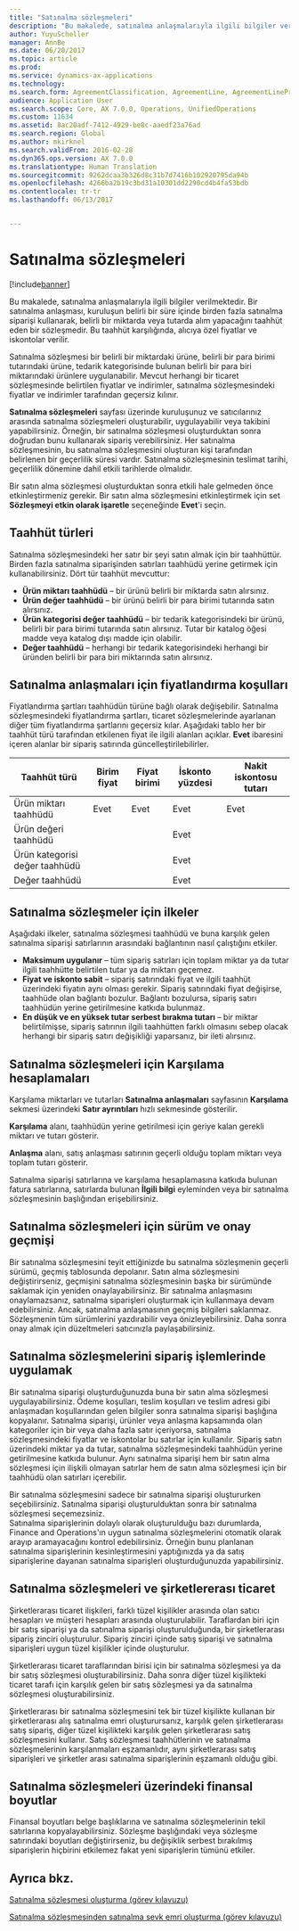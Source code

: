 ```yaml
---
title: "Satınalma sözleşmeleri"
description: "Bu makalede, satınalma anlaşmalarıyla ilgili bilgiler verilmektedir. Bir satınalma anlaşması, kuruluşun belirli bir süre içinde birden fazla satınalma siparişi kullanarak, belirli bir miktarda veya tutarda alım yapacağını taahhüt eden bir sözleşmedir. Bu taahhüt karşılığında, alıcıya özel fiyatlar ve iskontolar verilir."
author: YuyuScheller
manager: AnnBe
ms.date: 06/20/2017
ms.topic: article
ms.prod: 
ms.service: dynamics-ax-applications
ms.technology: 
ms.search.form: AgreementClassification, AgreementLine, AgreementLinePrompt, PurchAgreement, PurchAgreementCreate, PurchAgreementGenerateReleaseOrder, PurchAgreementHistory, PurchAgreementInvoiceJournal
audience: Application User
ms.search.scope: Core, AX 7.0.0, Operations, UnifiedOperations
ms.custom: 11634
ms.assetid: 8ac20adf-7412-4929-be8c-aaedf23a76ad
ms.search.region: Global
ms.author: mkirknel
ms.search.validFrom: 2016-02-28
ms.dyn365.ops.version: AX 7.0.0
ms.translationtype: Human Translation
ms.sourcegitcommit: 9262dcaa3b326d8c31b7d7416b102920795da94b
ms.openlocfilehash: 4266ba2b19c3bd31a10301dd2290cd4b4fa53bdb
ms.contentlocale: tr-tr
ms.lasthandoff: 06/13/2017


---
```


# <a name="purchase-agreements"></a>Satınalma sözleşmeleri

[!include[banner](../includes/banner.md)]


Bu makalede, satınalma anlaşmalarıyla ilgili bilgiler verilmektedir. Bir satınalma anlaşması, kuruluşun belirli bir süre içinde birden fazla satınalma siparişi kullanarak, belirli bir miktarda veya tutarda alım yapacağını taahhüt eden bir sözleşmedir. Bu taahhüt karşılığında, alıcıya özel fiyatlar ve iskontolar verilir. 

Satınalma sözleşmesi bir belirli bir miktardaki ürüne, belirli bir para birimi tutarındaki ürüne, tedarik kategorisinde bulunan belirli bir para biri miktarındaki ürünlere uygulanabilir. Mevcut herhangi bir ticaret sözleşmesinde belirtilen fiyatlar ve indirimler, satınalma sözleşmesindeki fiyatlar ve indirimler tarafından geçersiz kılınır.  

**Satınalma sözleşmeleri** sayfası üzerinde kuruluşunuz ve satıcılarınız arasında satınalma sözleşmeleri oluşturabilir, uygulayabilir veya takibini yapabilirsiniz. Örneğin, bir satınalma sözleşmesi oluşturduktan sonra doğrudan bunu kullanarak sipariş verebilirsiniz. Her satınalma sözleşmesinin, bu satınalma sözleşmesini oluşturan kişi tarafından belirlenen bir geçerlilik süresi vardır. Satınalma sözleşmesinin teslimat tarihi, geçerlilik dönemine dahil etkili tarihlerde olmalıdır.  

Bir satın alma sözleşmesi oluşturduktan sonra etkili hale gelmeden önce etkinleştirmeniz gerekir. Bir satın alma sözleşmesini etkinleştirmek için set **Sözleşmeyi etkin olarak işaretle** seçeneğinde **Evet**'i seçin.

## <a name="commitment-types"></a>Taahhüt türleri
Satınalma sözleşmesindeki her satır bir şeyi satın almak için bir taahhüttür. Birden fazla satınalma siparişinden satırları taahhüdü yerine getirmek için kullanabilirsiniz. Dört tür taahhüt mevcuttur:

-   **Ürün miktarı taahhüdü** – bir ürünü belirli bir miktarda satın alırsınız.
-   **Ürün değer taahhüdü** – bir ürünü belirli bir para birimi tutarında satın alırsınız.
-   **Ürün kategorisi değer taahhüdü** – bir tedarik kategorisindeki bir ürünü, belirli bir para birimi tutarında satın alırsınız. Tutar bir katalog öğesi madde veya katalog dışı madde için olabilir.
-   **Değer taahhüdü** – herhangi bir tedarik kategorisindeki herhangi bir üründen belirli bir para biri miktarında satın alırsınız.

## <a name="pricing-terms-for-purchase-agreements"></a>Satınalma anlaşmaları için fiyatlandırma koşulları
Fiyatlandırma şartları taahhüdün türüne bağlı olarak değişebilir. Satınalma sözleşmesindeki fiyatlandırma şartları, ticaret sözleşmelerinde ayarlanan diğer tüm fiyatlandırma şartlarını geçersiz kılar. Aşağıdaki tablo her bir taahhüt türü tarafından etkilenen fiyat ile ilgili alanları açıklar. **Evet** ibaresini içeren alanlar bir sipariş satırında güncelleştirilebilirler.

| Taahhüt türü                   | Birim fiyat | Fiyat birimi | İskonto yüzdesi | Nakit iskontosu tutarı |
|-----------------------------------|------------|------------|------------------|----------------------|
| Ürün miktarı taahhüdü       | Evet        | Evet        | Evet              | Evet                  |
| Ürün değeri taahhüdü          |            |            | Evet              |                      |
| Ürün kategorisi değer taahhüdü |            |            | Evet              |                      |
| Değer taahhüdü                  |            |            | Evet              |                      |

## <a name="policies-for-purchase-agreements"></a>Satınalma sözleşmeler için ilkeler
Aşağıdaki ilkeler, satınalma sözleşmesi taahhüdü ve buna karşılık gelen satınalma siparişi satırlarının arasındaki bağlantının nasıl çalıştığını etkiler.

-   **Maksimum uygulanır** – tüm sipariş satırları için toplam miktar ya da tutar ilgili taahhütte belirtilen tutar ya da miktarı geçemez.
-   **Fiyat ve iskonto sabit** – sipariş satırındaki fiyat ve ilgili taahhüt üzerindeki fiyatın aynı olması gerekir. Sipariş satırındaki fiyat değişirse, taahhüde olan bağlantı bozulur. Bağlantı bozulursa, sipariş satırı taahhüdün yerine getirilmesine katkıda bulunmaz.
-   **En düşük ve en yüksek tutar serbest bırakma tutarı** – bir miktar belirtilmişse, sipariş satırının ilgili taahhütten farklı olmasını sebep olacak herhangi bir sipariş satırı değişikliği yaparsanız, bir ileti alırsınız.

## <a name="fulfillment-calculations-for-purchase-agreements"></a>Satınalma sözleşmeleri için Karşılama hesaplamaları
Karşılama miktarları ve tutarları **Satınalma anlaşmaları** sayfasının **Karşılama** sekmesi üzerindeki **Satır ayrıntıları** hızlı sekmesinde gösterilir.  

**Karşılama** alanı, taahhüdün yerine getirilmesi için geriye kalan gerekli miktarı ve tutarı gösterir.  

**Anlaşma** alanı, satış anlaşması satırının geçerli olduğu toplam miktarı veya toplam tutarı gösterir.  

Satınalma siparişi satırlarına ve karşılama hesaplamasına katkıda bulunan fatura satırlarına, satırlarda bulunan **İlgili bilgi** eyleminden veya bir satınalma sözleşmesinin başlığından erişebilirsiniz.

## <a name="confirmations-and-version-history-for-purchase-agreements"></a>Satınalma sözleşmeleri için sürüm ve onay geçmişi
Bir satınalma sözleşmesini teyit ettiğinizde bu satınalma sözleşmenin geçerli sürümü, geçmiş tablosunda depolanır. Satın alma sözleşmesini değiştirirseniz, geçmişini satınalma sözleşmesinin başka bir sürümünde saklamak için yeniden onaylayabilirsiniz. Bir satınalma anlaşmasını onaylamazsanız, satınalma siparişleri oluşturmak için kullanmaya devam edebilirsiniz. Ancak, satınalma anlaşmasının geçmiş bilgileri saklanmaz. Sözleşmenin tüm sürümlerini yazdırabilir veya önizleyebilirsiniz. Daha sonra onay almak için düzeltmeleri satıcınızla paylaşabilirsiniz.

## <a name="applying-purchase-agreements-in-the-ordering-process"></a>Satınalma sözleşmelerini sipariş işlemlerinde uygulamak
Bir satınalma siparişi oluşturduğunuzda buna bir satın alma sözleşmesi uygulayabilirsiniz. Ödeme koşulları, teslim koşulları ve teslim adresi gibi anlaşmadan koşullarından gelen bilgiler sonra satınalma siparişi başlığına kopyalanır. Satınalma siparişi, ürünler veya anlaşma kapsamında olan kategoriler için bir veya daha fazla satır içeriyorsa, satınalma sözleşmesindeki fiyatlar ve iskontolar bu satırlar için kullanılır. Sipariş satırı üzerindeki miktar ya da tutar, satınalma sözleşmesindeki taahhüdün yerine getirilmesine katkıda bulunur. Aynı satınalma siparişi hem bir satın alma sözleşmesi için ilişkili olmayan satırlar hem de satın alma sözleşmesi için bir taahhüdü olan satırları içerebilir.  

Bir satınalma sözleşmesini sadece bir satınalma siparişi oluştururken seçebilirsiniz. Satınalma siparişi oluşturulduktan sonra bir satınalma sözleşmesi seçemezsiniz.  
Satınalma siparişlerinin dolaylı olarak oluşturulduğu bazı durumlarda, Finance and Operations'ın uygun satınalma sözleşmelerini otomatik olarak arayıp aramayacağını kontrol edebilirsiniz. Örneğin bunu planlanan satınalma siparişlerinin kesinleştirmesini yaptığınızda ya da satış siparişlerine dayanan satınalma siparişleri oluşturduğunuzda yapabilirsiniz.

## <a name="purchase-agreements-and-intercompany-trade"></a>Satınalma sözleşmeleri ve şirketlererası ticaret
Şirketlerarası ticaret ilişkileri, farklı tüzel kişilikler arasında olan satıcı hesapları ve müşteri hesapları arasında oluşturulabilir. Taraflardan biri için bir satış siparişi ya da satınalma siparişi oluşturulduğunda, bir şirketlerarası sipariş zinciri oluşturulur. Sipariş zinciri içinde satış siparişi ve satınalma siparişleri uygun tüzel kişilikler içinde oluşturulur.  

Şirketlerarası ticaret taraflarından birisi için bir satınalma sözleşmesi ya da bir satış sözleşmesi oluşturabilirsiniz. Daha sonra diğer tüzel kişilikteki ticaret tarafı için karşılık gelen bir satış sözleşmesi ya da satınalma sözleşmesi oluşturabilirsiniz.  

Şirketlerarası bir satınalma sözleşmesini tek bir tüzel kişilikte kullanan bir şirketlerarası alış satınalma emri oluşturursanız, karşılık gelen şirketlerarası satış sipariş, diğer tüzel kişilikteki karşılık gelen şirketlerarası satış sözleşmesini kullanır. Satış sözleşmesi taahhütlerinin ve satınalma sözleşmelerinin karşılanmaları eşzamanlıdır, aynı şirketlerarası satış siparişleri ve şirketler arası satınalma siparişlerinin eşzamanlı olduğu gibi.

## <a name="financial-dimensions-on-purchase-agreements"></a>Satınalma sözleşmeleri üzerindeki finansal boyutlar
Finansal boyutları belge başlıklarına ve satınalma sözleşmelerinin tekil satırlarına kopyalayabilirsiniz. Sözleşme başlığındaki veya sözleşme satırındaki boyutları değiştirirseniz, bu değişiklik serbest bırakılmış siparişlerin hiçbirini etkilemez fakat yeni siparişlerin tümünü etkiler.

<a name="see-also"></a>Ayrıca bkz.
--------

[Satınalma sözleşmesi oluşturma (görev kılavuzu)](https://ax.help.dynamics.com/en/wiki/create-a-purchase-agreement/)

[Satınalma sözleşmesinden satınalma sevk emri oluşturma (görev kılavuzu)](https://ax.help.dynamics.com/en/wiki/create-a-purchase-release-order-from-a-purchase-agreement/)




